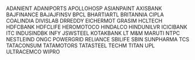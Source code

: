 ADANIENT
ADANIPORTS
APOLLOHOSP
ASIANPAINT
AXISBANK
BAJFINANCE
BAJAJFINSV
BPCL
BHARTIARTL
BRITANNIA
CIPLA
COALINDIA
DIVISLAB
DRREDDY
EICHERMOT
GRASIM
HCLTECH
HDFCBANK
HDFCLIFE
HEROMOTOCO
HINDALCO
HINDUNILVR
ICICIBANK
ITC
INDUSINDBK
INFY
JSWSTEEL
KOTAKBANK
LT
M&M
MARUTI
NTPC
NESTLEIND
ONGC
POWERGRID
RELIANCE
SBILIFE
SBIN
SUNPHARMA
TCS
TATACONSUM
TATAMOTORS
TATASTEEL
TECHM
TITAN
UPL
ULTRACEMCO
WIPRO